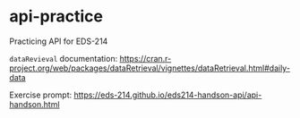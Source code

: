 # api-practice

Practicing API for EDS-214 

`dataRevieval` documentation:
https://cran.r-project.org/web/packages/dataRetrieval/vignettes/dataRetrieval.html#daily-data

Exercise prompt:
https://eds-214.github.io/eds214-handson-api/api-handson.html